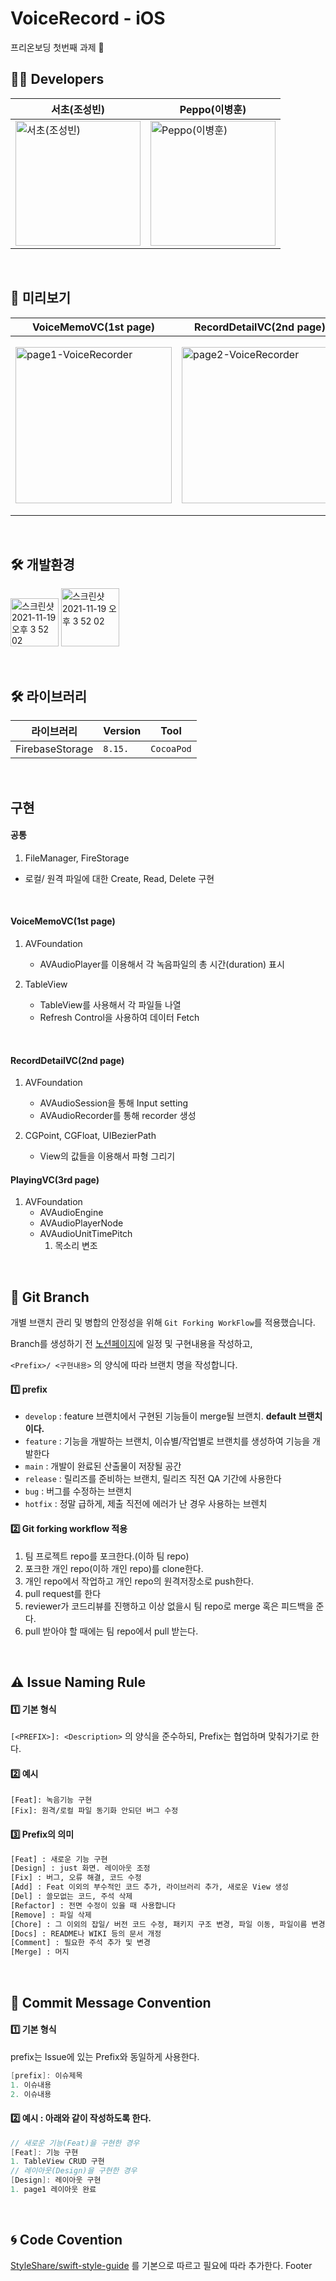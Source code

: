 # VoiceRecord - iOS
프리온보딩 첫번째 과제 📱

## 🧑‍💻 Developers
|서초(조성빈)|Peppo(이병훈)|
|---|---|
|<img width = "200" alt= "서초(조성빈)" src = "https://user-images.githubusercontent.com/64088377/177668277-f9db3eb2-b252-4795-9eec-4f8cc5e10304.jpeg">|<img width = "200" alt= "Peppo(이병훈)" src = "https://user-images.githubusercontent.com/64088377/177667367-3c9650d1-f89a-45dc-bc65-d249deedd39b.jpg">|

<br>


## 👀 미리보기
|VoiceMemoVC(1st page)|RecordDetailVC(2nd page)|PlayingVC(3rd page)|
|---|---|---|
|<img width = "250" alt="page1-VoiceRecorder" src = "https://user-images.githubusercontent.com/64088377/177666676-397756b0-299c-419c-9592-45e611ddb1f5.gif">|<img width = "250" alt= "page2-VoiceRecorder" src = "https://user-images.githubusercontent.com/64088377/177666696-d2d25b25-1354-4899-9c1c-69b586eb7a0a.gif">|<img width = "280" alt= "page3-VoiceRecorder" src = "https://user-images.githubusercontent.com/64088377/177666695-1fa3ad69-0aa6-4c4a-accd-4a321e5aed85.gif">|

<br>

## 🛠 개발환경
<img width="77" alt="스크린샷 2021-11-19 오후 3 52 02" src="https://img.shields.io/badge/iOS-13.0+-silver"> <img width="93" alt="스크린샷 2021-11-19 오후 3 52 02" src="https://img.shields.io/badge/Xcode-13.4-blue">

<br>

## 🛠 라이브러리
|라이브러리|Version|Tool|
|-------|-------|----|
|FirebaseStorage|`8.15.`|`CocoaPod`|

<br>

## 구현

#### 공통 
1. FileManager, FireStorage
  - 로컬/ 원격 파일에 대한 Create, Read, Delete 구현

<br>

#### VoiceMemoVC(1st page)
1. AVFoundation
    - AVAudioPlayer를 이용해서 각 녹음파일의 총 시간(duration) 표시

2. TableView
    - TableView를 사용해서 각 파일들 나열
    - Refresh Control을 사용하여 데이터 Fetch

<br>

#### RecordDetailVC(2nd page)

1. AVFoundation
    - AVAudioSession을 통해 Input setting
    - AVAudioRecorder를 통해 recorder 생성

2. CGPoint, CGFloat, UIBezierPath
    - View의 값들을 이용해서 파형 그리기

#### PlayingVC(3rd page)

1. AVFoundation
      - AVAudioEngine
      - AVAudioPlayerNode
      - AVAudioUnitTimePitch
          1. 목소리 변조

<br>

## 🔀  Git Branch

개별 브랜치 관리 및 병합의 안정성을 위해 `Git Forking WorkFlow`를 적용했습니다.

Branch를 생성하기 전 [노션페이지](https://good-pirate-c9d.notion.site/Recording-300dabbafd22487783b864820e8655e1)에 일정 및 구현내용을 작성하고,

`<Prefix>/ <구현내용>` 의 양식에 따라 브랜치 명을 작성합니다.

#### 1️⃣ prefix

- `develop` : feature 브랜치에서 구현된 기능들이 merge될 브랜치. **default 브랜치이다.**
- `feature` : 기능을 개발하는 브랜치, 이슈별/작업별로 브랜치를 생성하여 기능을 개발한다
- `main` : 개발이 완료된 산출물이 저장될 공간
- `release` : 릴리즈를 준비하는 브랜치, 릴리즈 직전 QA 기간에 사용한다
- `bug` : 버그를 수정하는 브랜치
- `hotfix` : 정말 급하게, 제출 직전에 에러가 난 경우 사용하는 브렌치

#### 2️⃣ Git forking workflow 적용

1. 팀 프로젝트 repo를 포크한다.(이하 팀 repo)
2. 포크한 개인 repo(이하 개인 repo)를 clone한다.
3. 개인 repo에서 작업하고 개인 repo의 원격저장소로 push한다.
4. pull request를 한다
5. reviewer가 코드리뷰를 진행하고 이상 없을시 팀 repo로 merge 혹은 피드백을 준다.
5. pull 받아야 할 때에는 팀 repo에서 pull 받는다.

</br>

## ⚠️  Issue Naming Rule
#### 1️⃣ 기본 형식
`[<PREFIX>]: <Description>` 의 양식을 준수하되, Prefix는 협업하며 맞춰가기로 한다.

#### 2️⃣ 예시
```
[Feat]: 녹음기능 구현
[Fix]: 원격/로컬 파일 동기화 안되던 버그 수정
```

#### 3️⃣ Prefix의 의미

```bash
[Feat] : 새로운 기능 구현
[Design] : just 화면. 레이아웃 조정
[Fix] : 버그, 오류 해결, 코드 수정
[Add] : Feat 이외의 부수적인 코드 추가, 라이브러리 추가, 새로운 View 생성
[Del] : 쓸모없는 코드, 주석 삭제
[Refactor] : 전면 수정이 있을 때 사용합니다
[Remove] : 파일 삭제
[Chore] : 그 이외의 잡일/ 버전 코드 수정, 패키지 구조 변경, 파일 이동, 파일이름 변경
[Docs] : README나 WIKI 등의 문서 개정
[Comment] : 필요한 주석 추가 및 변경
[Merge] : 머지
```

</br>

## 🍗  Commit Message Convention

#### 1️⃣ 기본 형식
prefix는 Issue에 있는 Prefix와 동일하게 사용한다.
```swift
[prefix]: 이슈제목
1. 이슈내용
2. 이슈내용
```

#### 2️⃣ 예시 : 아래와 같이 작성하도록 한다.

```swift
// 새로운 기능(Feat)을 구현한 경우
[Feat]: 기능 구현
1. TableView CRUD 구현
// 레이아웃(Design)을 구현한 경우
[Design]: 레이아웃 구현
1. page1 레이아웃 완료
```

</br>

## 🌀  Code Covention

[StyleShare/swift-style-guide](https://github.com/StyleShare/swift-style-guide) 를 기본으로 따르고 필요에 따라 추가한다.
Footer
